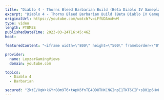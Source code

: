 ```yaml
---
title: "Diablo 4 - Thorns Bleed Barbarian Build (Beta Diablo IV Gameplay)"
excerpt: "Diablo 4 - Thorns Bleed Barbarian Build (Beta Diablo IV Gameplay) Today we're taking a look at the most powerful Barbarian ..."
originalUrl: https://youtube.com/watch?v=iFfUDAmxHwM
type: video
length: PT8M2S
publishedDateTime: 2023-03-24T16:45:46Z
heat: 

featuredContent: "<iframe width=\"800\" height=\"500\" frameborder=\"0\" src=\"https://www.youtube.com/embed/iFfUDAmxHwM\" allow=\"accelerometer; autoplay; encrypted-media; gyroscope; picture-in-picture\" allowfullscreen></iframe>"

provider:
  name: LeyzarGamingViews
  domain: youtube.com

topics:
  - Diablo 4
  - Barbarian

secured: "2ktE/XqW+kGYr88m9T6+tApK6fnTE4OD8THKCNGInpI1TKT6CIP+sB01p6HvHDj7u9Mv3bSLcbdiFMCvfxLeWgPMyqh45FPWSYSDSHMThm+rCcqaC91u+L0P//bxPPUj4j3r/ohoCfLccMZmx0ieY0XHL6IIt/a5Eu5hNWiS155cuicaEf40+Jh7S0SLJEpKIrrdvmZBKdT9KnYFFVjetIh3xeFnkPS0/WKS4t0j/xQjLkQa+6+VOKgLZ01FR0kNpFvOimIZ9o8scm1PM+WMW38/Uuv1Emui//DGVzuAXdiQp5hKtsK5vc5kLZy1nf3l4+WpBObfqEzRNy+B3F/2Kizt8uHq6Ji/K2PlENcQvh7GWj4we74qohJLMv7kATxsx59FQKzifGbx21a5op2t0X/rjcsxca2A3kvjVMV18BU=;R+THhmM7BbR9Y1N67MiZHA=="
---
```


